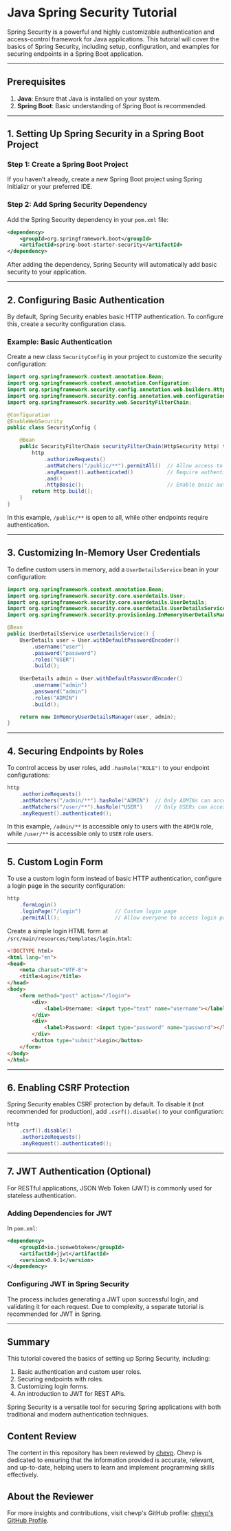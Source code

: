 
# Java Spring Security Tutorial

Spring Security is a powerful and highly customizable authentication and access-control framework for Java applications. This tutorial will cover the basics of Spring Security, including setup, configuration, and examples for securing endpoints in a Spring Boot application.

---

## Prerequisites

1. **Java**: Ensure that Java is installed on your system.
2. **Spring Boot**: Basic understanding of Spring Boot is recommended.

---

## 1. Setting Up Spring Security in a Spring Boot Project

### Step 1: Create a Spring Boot Project

If you haven’t already, create a new Spring Boot project using Spring Initializr or your preferred IDE.

### Step 2: Add Spring Security Dependency

Add the Spring Security dependency in your `pom.xml` file:

```xml
<dependency>
    <groupId>org.springframework.boot</groupId>
    <artifactId>spring-boot-starter-security</artifactId>
</dependency>
```

After adding the dependency, Spring Security will automatically add basic security to your application.

---

## 2. Configuring Basic Authentication

By default, Spring Security enables basic HTTP authentication. To configure this, create a security configuration class.

### Example: Basic Authentication

Create a new class `SecurityConfig` in your project to customize the security configuration:

```java
import org.springframework.context.annotation.Bean;
import org.springframework.context.annotation.Configuration;
import org.springframework.security.config.annotation.web.builders.HttpSecurity;
import org.springframework.security.config.annotation.web.configuration.EnableWebSecurity;
import org.springframework.security.web.SecurityFilterChain;

@Configuration
@EnableWebSecurity
public class SecurityConfig {

    @Bean
    public SecurityFilterChain securityFilterChain(HttpSecurity http) throws Exception {
        http
            .authorizeRequests()
            .antMatchers("/public/**").permitAll()  // Allow access to /public endpoint
            .anyRequest().authenticated()           // Require authentication for other endpoints
            .and()
            .httpBasic();                           // Enable basic authentication
        return http.build();
    }
}
```

In this example, `/public/**` is open to all, while other endpoints require authentication.

---

## 3. Customizing In-Memory User Credentials

To define custom users in memory, add a `UserDetailsService` bean in your configuration:

```java
import org.springframework.context.annotation.Bean;
import org.springframework.security.core.userdetails.User;
import org.springframework.security.core.userdetails.UserDetails;
import org.springframework.security.core.userdetails.UserDetailsService;
import org.springframework.security.provisioning.InMemoryUserDetailsManager;

@Bean
public UserDetailsService userDetailsService() {
    UserDetails user = User.withDefaultPasswordEncoder()
        .username("user")
        .password("password")
        .roles("USER")
        .build();
    
    UserDetails admin = User.withDefaultPasswordEncoder()
        .username("admin")
        .password("admin")
        .roles("ADMIN")
        .build();

    return new InMemoryUserDetailsManager(user, admin);
}
```

---

## 4. Securing Endpoints by Roles

To control access by user roles, add `.hasRole("ROLE")` to your endpoint configurations:

```java
http
    .authorizeRequests()
    .antMatchers("/admin/**").hasRole("ADMIN")  // Only ADMINs can access /admin
    .antMatchers("/user/**").hasRole("USER")    // Only USERs can access /user
    .anyRequest().authenticated();
```

In this example, `/admin/**` is accessible only to users with the `ADMIN` role, while `/user/**` is accessible only to `USER` role users.

---

## 5. Custom Login Form

To use a custom login form instead of basic HTTP authentication, configure a login page in the security configuration:

```java
http
    .formLogin()
    .loginPage("/login")           // Custom login page
    .permitAll();                  // Allow everyone to access login page
```

Create a simple login HTML form at `/src/main/resources/templates/login.html`:

```html
<!DOCTYPE html>
<html lang="en">
<head>
    <meta charset="UTF-8">
    <title>Login</title>
</head>
<body>
    <form method="post" action="/login">
        <div>
            <label>Username: <input type="text" name="username"></label>
        </div>
        <div>
            <label>Password: <input type="password" name="password"></label>
        </div>
        <button type="submit">Login</button>
    </form>
</body>
</html>
```

---

## 6. Enabling CSRF Protection

Spring Security enables CSRF protection by default. To disable it (not recommended for production), add `.csrf().disable()` to your configuration:

```java
http
    .csrf().disable()
    .authorizeRequests()
    .anyRequest().authenticated();
```

---

## 7. JWT Authentication (Optional)

For RESTful applications, JSON Web Token (JWT) is commonly used for stateless authentication.

### Adding Dependencies for JWT

In `pom.xml`:

```xml
<dependency>
    <groupId>io.jsonwebtoken</groupId>
    <artifactId>jjwt</artifactId>
    <version>0.9.1</version>
</dependency>
```

### Configuring JWT in Spring Security

The process includes generating a JWT upon successful login, and validating it for each request. Due to complexity, a separate tutorial is recommended for JWT in Spring.

---

## Summary

This tutorial covered the basics of setting up Spring Security, including:

1. Basic authentication and custom user roles.
2. Securing endpoints with roles.
3. Customizing login forms.
4. An introduction to JWT for REST APIs.

Spring Security is a versatile tool for securing Spring applications with both traditional and modern authentication techniques.

## Content Review

The content in this repository has been reviewed by [chevp](https://github.com/chevp). Chevp is dedicated to ensuring that the information provided is accurate, relevant, and up-to-date, helping users to learn and implement programming skills effectively.

## About the Reviewer

For more insights and contributions, visit chevp's GitHub profile: [chevp's GitHub Profile](https://github.com/chevp).
